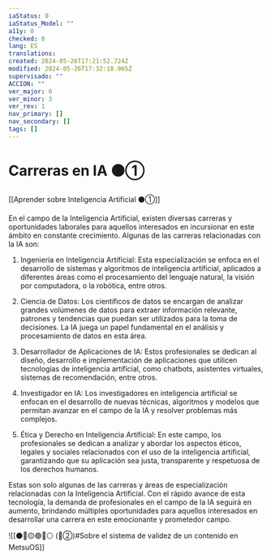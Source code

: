 ```yaml
---
iaStatus: 0
iaStatus_Model: ""
a11y: 0
checked: 0
lang: ES
translations: 
created: 2024-05-26T17:21:52.724Z
modified: 2024-05-26T17:32:18.965Z
supervisado: ""
ACCION: ""
ver_major: 0
ver_minor: 3
ver_rev: 1
nav_primary: []
nav_secondary: []
tags: []
---
```

# Carreras en IA ⚫①

[[Aprender sobre Inteligencia Artificial ⚫①]]

En el campo de la Inteligencia Artificial, existen diversas carreras y oportunidades laborales para aquellos interesados en incursionar en este ámbito en constante crecimiento. Algunas de las carreras relacionadas con la IA son:

1. Ingeniería en Inteligencia Artificial: Esta especialización se enfoca en el desarrollo de sistemas y algoritmos de inteligencia artificial, aplicados a diferentes áreas como el procesamiento del lenguaje natural, la visión por computadora, o la robótica, entre otros.

2. Ciencia de Datos: Los científicos de datos se encargan de analizar grandes volúmenes de datos para extraer información relevante, patrones y tendencias que puedan ser utilizados para la toma de decisiones. La IA juega un papel fundamental en el análisis y procesamiento de datos en esta área.

3. Desarrollador de Aplicaciones de IA: Estos profesionales se dedican al diseño, desarrollo e implementación de aplicaciones que utilicen tecnologías de inteligencia artificial, como chatbots, asistentes virtuales, sistemas de recomendación, entre otros.

4. Investigador en IA: Los investigadores en inteligencia artificial se enfocan en el desarrollo de nuevas técnicas, algoritmos y modelos que permitan avanzar en el campo de la IA y resolver problemas más complejos.

5. Ética y Derecho en Inteligencia Artificial: En este campo, los profesionales se dedican a analizar y abordar los aspectos éticos, legales y sociales relacionados con el uso de la inteligencia artificial, garantizando que su aplicación sea justa, transparente y respetuosa de los derechos humanos.

Estas son solo algunas de las carreras y áreas de especialización relacionadas con la Inteligencia Artificial. Con el rápido avance de esta tecnología, la demanda de profesionales en el campo de la IA seguirá en aumento, brindando múltiples oportunidades para aquellos interesados en desarrollar una carrera en este emocionante y prometedor campo.

![[⚫🔴🟡🟢🔵⚪ (🔴②)#Sobre el sistema de validez de un contenido en MetsuOS]]
